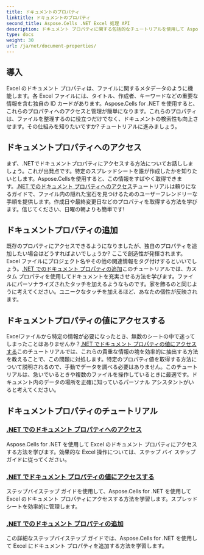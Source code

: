 ```yaml
---
title: ドキュメントのプロパティ
linktitle: ドキュメントのプロパティ
second_title: Aspose.Cells .NET Excel 処理 API
description: ドキュメント プロパティに関する包括的なチュートリアルを使用して Aspose.Cells for .NET の機能を解き放ち、Excel ファイル管理スキルを強化します。
type: docs
weight: 30
url: /ja/net/document-properties/
---
```

## 導入

Excel のドキュメント プロパティは、ファイルに関するメタデータのように機能します。各 Excel ファイルには、タイトル、作成者、キーワードなどの重要な情報を含む独自の ID カードがあります。Aspose.Cells for .NET を使用すると、これらのプロパティへのアクセスと管理が簡単になります。これらのプロパティは、ファイルを整理するのに役立つだけでなく、ドキュメントの検索性も向上させます。その仕組みを知りたいですか? チュートリアルに進みましょう。

## ドキュメントプロパティへのアクセス
まず、.NETでドキュメントプロパティにアクセスする方法についてお話ししましょう。これが出発点です。特定のスプレッドシートを誰が作成したかを知りたいとします。Aspose.Cellsを使用すると、この情報をすばやく取得できます。[.NET でのドキュメント プロパティへのアクセス](./accessing-document-properties/)チュートリアルは頼りになるガイドで、ファイル内の隠れた宝石を見つけるためのユーザーフレンドリーな手順を提供します。作成日や最終変更日などのプロパティを取得する方法を学びます。信じてください、日曜の朝よりも簡単です!

## ドキュメントプロパティの追加
既存のプロパティにアクセスできるようになりましたが、独自のプロパティを追加したい場合はどうすればよいでしょうか? ここで創造性が発揮されます。Excel ファイルにプロジェクト名やその他の関連情報をタグ付けするといいでしょう。[.NET でのドキュメント プロパティの追加](./adding-document-properties/)このチュートリアルでは、カスタム プロパティを使用してドキュメントを充実させる方法を学びます。ファイルにパーソナライズされたタッチを加えるようなものです。家を飾るのと同じように考えてください。ユニークなタッチを加えるほど、あなたの個性が反映されます。

## ドキュメントプロパティの値にアクセスする
Excelファイルから特定の情報が必要になったとき、無数のシートの中で迷ってしまったことはありませんか？[.NET でドキュメント プロパティの値にアクセスする](./accessing-value-of-document-properties/)このチュートリアルでは、これらの貴重な情報の塊を効率的に抽出する方法を教えることで、この問題に対処します。特定のプロパティ値を取得する方法について説明されるので、手動でデータを調べる必要はありません。このチュートリアルは、急いでいるときや複数のファイルを操作しているときに最適です。ドキュメント内のデータの場所を正確に知っているパーソナル アシスタントがいると考えてください。

## ドキュメントプロパティのチュートリアル
### [.NET でのドキュメント プロパティへのアクセス](./accessing-document-properties/)
Aspose.Cells for .NET を使用して Excel のドキュメント プロパティにアクセスする方法を学びます。効果的な Excel 操作については、ステップ バイ ステップ ガイドに従ってください。
### [.NET でドキュメント プロパティの値にアクセスする](./accessing-value-of-document-properties/)
ステップバイステップ ガイドを使用して、Aspose.Cells for .NET を使用して Excel のドキュメント プロパティにアクセスする方法を学習します。スプレッドシートを効率的に管理します。
### [.NET でのドキュメント プロパティの追加](./adding-document-properties/)
この詳細なステップバイステップ ガイドでは、Aspose.Cells for .NET を使用して Excel にドキュメント プロパティを追加する方法を学習します。